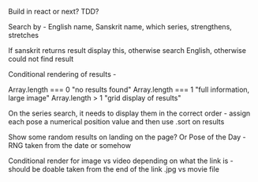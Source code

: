Build in react or next?
TDD?

Search by - English name, Sanskrit name, which series, strengthens, stretches

If sanskrit returns result display this, otherwise search English, otherwise could not find result

Conditional rendering of results -

Array.length === 0 "no results found"
Array.length === 1 "full information, large image"
Array.length > 1 "grid display of results"

On the series search, it needs to display them in the correct order - assign each pose a numerical position value and then use .sort on results

Show some random results on landing on the page? Or Pose of the Day - RNG taken from the date or somehow

Conditional render for image vs video depending on what the link is - should be doable taken from the end of the link .jpg vs movie file
